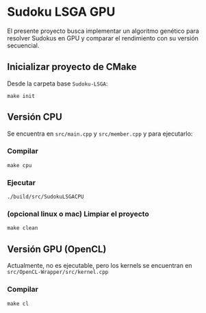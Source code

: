 # Sudoku LSGA GPU 
El presente proyecto busca implementar un algoritmo genético para resolver Sudokus en GPU y comparar el rendimiento con su versión secuencial.

## Inicializar proyecto de CMake
Desde la carpeta base `Sudoku-LSGA`:

`make init`

## Versión CPU
Se encuentra en `src/main.cpp` y `src/member.cpp` y para ejecutarlo:

### Compilar
`make cpu`

### Ejecutar 
`./build/src/SudokuLSGACPU`

### (opcional linux o mac) Limpiar el proyecto
`make clean`

## Versión GPU (OpenCL)
Actualmente, no es ejecutable, pero los kernels se encuentran en `src/OpenCL-Wrapper/src/kernel.cpp`
### Compilar
`make cl`
